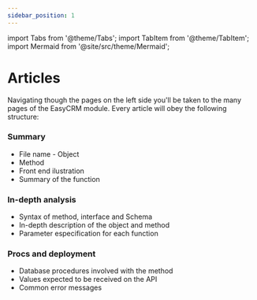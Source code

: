 ```yaml
---
sidebar_position: 1
---
```


import Tabs from '@theme/Tabs';
import TabItem from '@theme/TabItem';
import Mermaid from '@site/src/theme/Mermaid';

# Articles

Navigating though the pages on the left side you'll be taken to the many pages of the EasyCRM module. Every article will obey the following structure:


### Summary
- File name - Object
- Method
- Front end ilustration 
- Summary of the function 

### In-depth analysis
- Syntax of method, interface and Schema 
- In-depth description of the object and method
- Parameter especification for each function
  
### Procs and deployment
- Database procedures involved with the method
- Values expected to be received on the API 
- Common error messages


